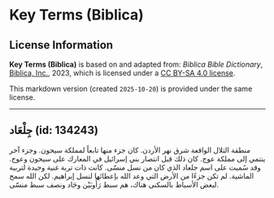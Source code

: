 # Key Terms (Biblica)

## License Information

**Key Terms (Biblica)** is based on and adapted from: _Biblica Bible Dictionary_, [Biblica, Inc.](https://www.biblica.com/), 2023, which is licensed under a [CC BY-SA 4.0 license](https://creativecommons.org/licenses/by-sa/4.0/legalcode.en).

This markdown version (created `2025-10-20`) is provided under the same license.



--------------------------------

## جِلْعَاد (id: 134243)

منطقة التلال الواقعة شرق نهر الأردن. كان جزء منها تابعاً لمملكة سيحون. وجزء آخر ينتمي إلى مملكة عوج. كان ذلك قبل انتصار بني إسرائيل في المعارك على سيحون وعوج. وقد سُميت على اسم جلعاد الذي كان من نسل منسّى. كانت ذات تربة غنية وجيدة لتربية الماشية. لم تكن جزءًا من الأرض التي وعد الله بإعطائها لنسل إبراهيم. لكن الله سمح لبعض الأسباط بالسكنى هناك، هم سبط رَأُوبَيْن وجَاد ونصف سبط منسّى.



